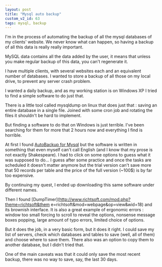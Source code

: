 ```yaml
---
layout: post
title: "Mysql auto backup"
custom_v2_id: 63
tags: mysql, backup
---
```


I'm in the process of automating the backup of all the mysql databases of my
clients' website. We never know what can happen, so having a backup of all
this data is really really important.

MySQL data contains all the data added by the user, it means that unless you
make regular backup of this data, you can't regenerate it.

I have multiple clients, with several websites each and an equivalent number
of databases. I wanted to store a backup of all those on my local drive, to
prevent any server crash problem.

I wanted a daily backup, and as my working station is on Windows XP I tried to
find a simple software to do just that.

There is a little tool called mysqldump on linux that does just that : saving
an entire database in a single file. Joined with some cron job and rotating
the files it shouldn't be hard to implement.

But finding a software to do that on Windows is just terrible. I've been
searching for them for more that 2 hours now and everything I find is
horrible.

At first I found [AutoBackup for Mysql](http://www.swordsky.com/) but the
software is written in something that even myself can't call English (and I
know that my prose is not exactly Shakespeare). I had to click on some options
to guess what it was supposed to do... I guess after some practice and once
the tasks are scheduled it doesn't matter anymore but the trial version can't
save more that 50 records per table and the price of the full version (~100$)
is by far too expensive.

By continuing my quest, I ended up downloading this same software under
different names.

Then I found [DumpTimer](http://www.richtsoft.com/mod.php?theme=richtsoft&them
e=richtsoft&mod=webpage&op=view&wid=18) and its brownish interface. It is also
a great example of ergonomic errors : window too small forcing to scroll to
reveal the options, nonsense message boxes popping, large amount of typo
errors, limited choice of options.

But it does the job, in a very basic form, but it does it right. I could save
my list of servers, check which databases and tables to save (well, all of
them) and choose where to save them. There also was an option to copy them to
another database, but I didn't tried that.

One of the main caveats was that it could only save the most recent backup,
there was no way to save, say, the last 30 days.
